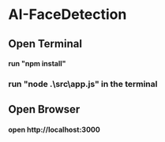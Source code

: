 # AI-FaceDetection


## Open Terminal 
#### run "npm install"
### run "node .\src\app.js" in the terminal

## Open Browser
#### open http://localhost:3000
